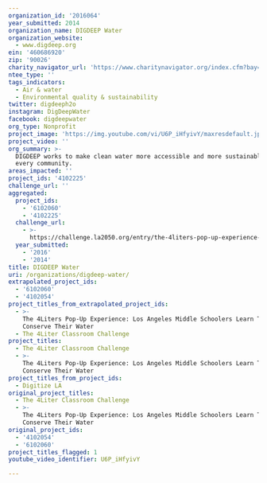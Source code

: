 ```yaml
---
organization_id: '2016064'
year_submitted: 2014
organization_name: DIGDEEP Water
organization_website:
  - www.digdeep.org
ein: '460686920'
zip: '90026'
charity_navigator_url: 'https://www.charitynavigator.org/index.cfm?bay=search.profile&ein=460686920'
ntee_type: ''
tags_indicators:
  - Air & water
  - Environmental quality & sustainability
twitter: digdeeph2o
instagram: DigDeepWater
facebook: digdeepwater
org_type: Nonprofit
project_image: 'https://img.youtube.com/vi/U6P_iHfyivY/maxresdefault.jpg'
project_video: ''
org_summary: >-
  DIGDEEP works to make clean water more accessible and more sustainable in
  every community.
areas_impacted: ''
project_ids: '4102225'
challenge_url: ''
aggregated:
  project_ids:
    - '6102060'
    - '4102225'
  challenge_url:
    - >-
      https://challenge.la2050.org/entry/the-4liters-pop-up-experience-los-angeles-middle-schoolers-learn-to-love-conserve-their-water
  year_submitted:
    - '2016'
    - '2014'
title: DIGDEEP Water
uri: /organizations/digdeep-water/
extrapolated_project_ids:
  - '6102060'
  - '4102054'
project_titles_from_extrapolated_project_ids:
  - >-
    The 4Liters Pop-Up Experience: Los Angeles Middle Schoolers Learn To Love &
    Conserve Their Water
  - The 4Liter Classroom Challenge
project_titles:
  - The 4Liter Classroom Challenge
  - >-
    The 4Liters Pop-Up Experience: Los Angeles Middle Schoolers Learn To Love &
    Conserve Their Water
project_titles_from_project_ids:
  - Digitize LA
original_project_titles:
  - The 4Liter Classroom Challenge
  - >-
    The 4Liters Pop-Up Experience: Los Angeles Middle Schoolers Learn To Love &
    Conserve Their Water
original_project_ids:
  - '4102054'
  - '6102060'
project_titles_flagged: 1
youtube_video_identifier: U6P_iHfyivY

---
```

